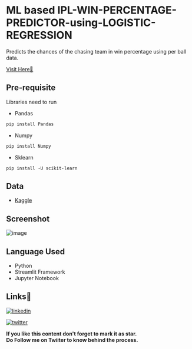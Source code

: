 # ML based IPL-WIN-PERCENTAGE-PREDICTOR-using-LOGISTIC-REGRESSION
Predicts the chances of the chasing team in win percentage using per ball data.<br>
 
 [Visit Here🚀](https://ipl-win-percentage-predictor.herokuapp.com/)

## Pre-requisite

Libraries need to run
- Pandas
``` python
pip install Pandas
```
- Numpy
``` python
pip install Numpy
```
- Sklearn
``` pyhton
pip install -U scikit-learn
```
## Data
- [Kaggle](https://www.kaggle.com/datasets/ramjidoolla/ipl-data-set)

## Screenshot
![image](https://user-images.githubusercontent.com/86512815/183339260-d08c1954-cb8f-4152-816a-59647cbcac50.png)



## Language Used
- Python
- Streamlit Framework
- Jupyter Notebook

## Links🔗

[![linkedin](https://img.shields.io/badge/linkedin-0A66C2?style=for-the-badge&logo=linkedin&logoColor=white)](https://www.linkedin.com/in/shashaank-kumar/)

[![twitter](https://img.shields.io/badge/twitter-1DA1F2?style=for-the-badge&logo=twitter&logoColor=white)](https://twitter.com/sahil647601)

**If you like this content don't forget to mark it as star. \
Do Follow me on Twiiter to know behind the process.**
